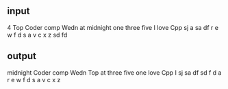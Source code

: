 ## input 
4
Top Coder comp Wedn at midnight 
one three five 
I love Cpp 
sj a sa df r e w f d s a v c x z sd fd 

## output
midnight Coder comp Wedn Top at 
three five one 
love Cpp I 
sj sa df sd f d a r e w f d s a v c x z 
